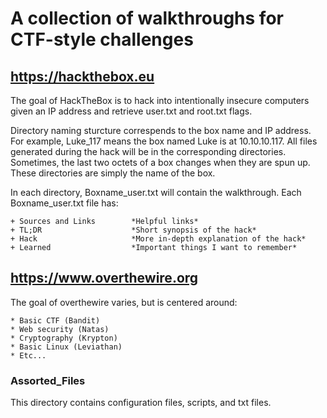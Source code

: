 # A collection of walkthroughs for CTF-style challenges

## https://hackthebox.eu
The goal of HackTheBox is to hack into intentionally insecure 
computers given an IP address and retrieve user.txt and root.txt flags. 

Directory naming sturcture correspends to the box name and IP address.
For example, Luke_117 means the box named Luke is at 10.10.10.117.
All files generated during the hack will be in the corresponding directories.
Sometimes, the last two octets of a box changes when they are spun up.
These directories are simply the name of the box.

In each directory, Boxname_user.txt will contain the walkthrough.
Each Boxname_user.txt file has:

	+ Sources and Links        *Helpful links*
	+ TL;DR                    *Short synopsis of the hack* 
	+ Hack                     *More in-depth explanation of the hack*
	+ Learned                  *Important things I want to remember*

## https://www.overthewire.org
The goal of overthewire varies, but is centered around:

	* Basic CTF (Bandit) 
	* Web security (Natas)
    * Cryptography (Krypton)
	* Basic Linux (Leviathan)
	* Etc...

### Assorted_Files
This directory contains configuration files, scripts, and txt files. 
